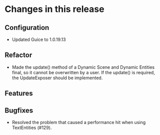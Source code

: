 # Changes in this release

## Configuration

- Updated Guice to 1.0.19.13

## Refactor

- Made the update() method of a Dynamic Scene and Dynamic Entities final, so it cannot be overwritten by a user. If the update() is required, the UpdateExposer should be implemented.

## Features

## Bugfixes

- Resolved the problem that caused a performance hit when using TextEntities (#129).
